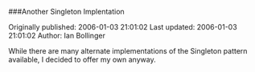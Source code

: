 ###Another Singleton Implentation

Originally published: 2006-01-03 21:01:02
Last updated: 2006-01-03 21:01:02
Author: Ian Bollinger

While there are many alternate implementations of the Singleton pattern available, I decided to offer my own anyway.
